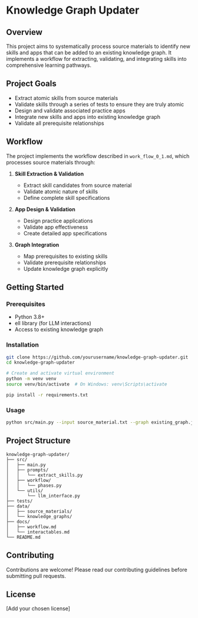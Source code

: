 # Knowledge Graph Updater

## Overview
This project aims to systematically process source materials to identify new skills and apps that can be added to an existing knowledge graph. It implements a workflow for extracting, validating, and integrating skills into comprehensive learning pathways.

## Project Goals
- Extract atomic skills from source materials
- Validate skills through a series of tests to ensure they are truly atomic
- Design and validate associated practice apps
- Integrate new skills and apps into existing knowledge graph
- Validate all prerequisite relationships

## Workflow
The project implements the workflow described in `work_flow_0_1.md`, which processes source materials through:

1. **Skill Extraction & Validation**
   - Extract skill candidates from source material
   - Validate atomic nature of skills
   - Define complete skill specifications

2. **App Design & Validation**
   - Design practice applications
   - Validate app effectiveness
   - Create detailed app specifications

3. **Graph Integration**
   - Map prerequisites to existing skills
   - Validate prerequisite relationships
   - Update knowledge graph explicitly

## Getting Started

### Prerequisites
- Python 3.8+
- ell library (for LLM interactions)
- Access to existing knowledge graph

### Installation
```bash
git clone https://github.com/yourusername/knowledge-graph-updater.git
cd knowledge-graph-updater

# Create and activate virtual environment
python -m venv venv
source venv/bin/activate  # On Windows: venv\Scripts\activate

pip install -r requirements.txt
```

### Usage
```bash
python src/main.py --input source_material.txt --graph existing_graph.json
```

## Project Structure
```
knowledge-graph-updater/
├── src/
│   ├── main.py
│   ├── prompts/
│   │   └── extract_skills.py
│   ├── workflow/
│   │   └── phases.py
│   └── utils/
│       └── llm_interface.py
├── tests/
├── data/
│   ├── source_materials/
│   └── knowledge_graphs/
├── docs/
│   ├── workflow.md
│   └── interactables.md
└── README.md
```

## Contributing
Contributions are welcome! Please read our contributing guidelines before submitting pull requests.

## License
[Add your chosen license]
